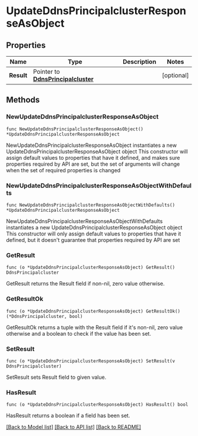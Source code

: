 # UpdateDdnsPrincipalclusterResponseAsObject

## Properties

Name | Type | Description | Notes
------------ | ------------- | ------------- | -------------
**Result** | Pointer to [**DdnsPrincipalcluster**](DdnsPrincipalcluster.md) |  | [optional] 

## Methods

### NewUpdateDdnsPrincipalclusterResponseAsObject

`func NewUpdateDdnsPrincipalclusterResponseAsObject() *UpdateDdnsPrincipalclusterResponseAsObject`

NewUpdateDdnsPrincipalclusterResponseAsObject instantiates a new UpdateDdnsPrincipalclusterResponseAsObject object
This constructor will assign default values to properties that have it defined,
and makes sure properties required by API are set, but the set of arguments
will change when the set of required properties is changed

### NewUpdateDdnsPrincipalclusterResponseAsObjectWithDefaults

`func NewUpdateDdnsPrincipalclusterResponseAsObjectWithDefaults() *UpdateDdnsPrincipalclusterResponseAsObject`

NewUpdateDdnsPrincipalclusterResponseAsObjectWithDefaults instantiates a new UpdateDdnsPrincipalclusterResponseAsObject object
This constructor will only assign default values to properties that have it defined,
but it doesn't guarantee that properties required by API are set

### GetResult

`func (o *UpdateDdnsPrincipalclusterResponseAsObject) GetResult() DdnsPrincipalcluster`

GetResult returns the Result field if non-nil, zero value otherwise.

### GetResultOk

`func (o *UpdateDdnsPrincipalclusterResponseAsObject) GetResultOk() (*DdnsPrincipalcluster, bool)`

GetResultOk returns a tuple with the Result field if it's non-nil, zero value otherwise
and a boolean to check if the value has been set.

### SetResult

`func (o *UpdateDdnsPrincipalclusterResponseAsObject) SetResult(v DdnsPrincipalcluster)`

SetResult sets Result field to given value.

### HasResult

`func (o *UpdateDdnsPrincipalclusterResponseAsObject) HasResult() bool`

HasResult returns a boolean if a field has been set.


[[Back to Model list]](../README.md#documentation-for-models) [[Back to API list]](../README.md#documentation-for-api-endpoints) [[Back to README]](../README.md)


